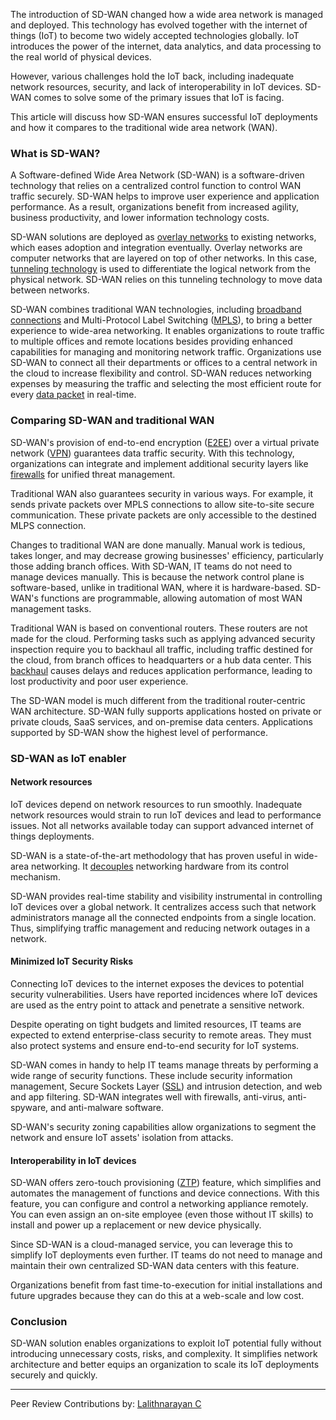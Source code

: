 The introduction of SD-WAN changed how a wide area network is managed and deployed. This technology has evolved together with the internet of things (IoT) to become two widely accepted technologies globally. IoT introduces the power of the internet, data analytics, and data processing to the real world of physical devices.

However, various challenges hold the IoT back, including inadequate network resources, security, and lack of interoperability in IoT devices. SD-WAN comes to solve some of the primary issues that IoT is facing.

This article will discuss how SD-WAN ensures successful IoT deployments and how it compares to the traditional wide area network (WAN).

### What is SD-WAN?

A Software-defined Wide Area Network (SD-WAN) is a software-driven technology that relies on a centralized control function to control WAN traffic securely. SD-WAN helps to improve user experience and application performance. As a result, organizations benefit from increased agility, business productivity, and lower information technology costs.

SD-WAN solutions are deployed as [overlay networks](https://searchnetworking.techtarget.com/definition/overlay-network#) to existing networks, which eases adoption and integration eventually. Overlay networks are computer networks that are layered on top of other networks. In this case, [tunneling technology](https://www.webopedia.com/TERM/T/tunneling.html) is used to differentiate the logical network from the physical network. SD-WAN relies on this tunneling technology to move data between networks.

SD-WAN combines traditional WAN technologies, including [broadband connections](https://www.nfon.com/en/service/knowledge-base/knowledge-base-detail/broadband-internet-connection) and Multi-Protocol Label Switching ([MPLS](https://www.forcepoint.com/cyber-edu/mpls-multiprotocol-label-switching#)), to bring a better experience to wide-area networking. It enables organizations to route traffic to multiple offices and remote locations besides providing enhanced capabilities for managing and monitoring network traffic. Organizations use SD-WAN to connect all their departments or offices to a central network in the cloud to increase flexibility and control. SD-WAN reduces networking expenses by measuring the traffic and selecting the most efficient route for every [data packet](https://www.techopedia.com/definition/6751/data-packet#) in real-time.

### Comparing SD-WAN and traditional WAN

SD-WAN&#39;s provision of end-to-end encryption ([E2EE](https://searchsecurity.techtarget.com/definition/end-to-end-encryption-E2EE#)) over a virtual private network ([VPN](https://en.wikipedia.org/wiki/Virtual_private_network)) guarantees data traffic security. With this technology, organizations can integrate and implement additional security layers like [firewalls](https://kb.iu.edu/d/aoru#) for unified threat management.

Traditional WAN also guarantees security in various ways. For example, it sends private packets over MPLS connections to allow site-to-site secure communication. These private packets are only accessible to the destined MLPS connection.

Changes to traditional WAN are done manually. Manual work is tedious, takes longer, and may decrease growing businesses&#39; efficiency, particularly those adding branch offices. With SD-WAN, IT teams do not need to manage devices manually. This is because the network control plane is software-based, unlike in traditional WAN, where it is hardware-based. SD-WAN&#39;s functions are programmable, allowing automation of most WAN management tasks.

Traditional WAN is based on conventional routers. These routers are not made for the cloud. Performing tasks such as applying advanced security inspection require you to backhaul all traffic, including traffic destined for the cloud, from branch offices to headquarters or a hub data center. This [backhaul](https://manuals.gfi.com/en/exinda/help/content/exos/common-use-cases/backhaul-traffic.htm#) causes delays and reduces application performance, leading to lost productivity and poor user experience.

The SD-WAN model is much different from the traditional router-centric WAN architecture. SD-WAN fully supports applications hosted on private or private clouds, SaaS services, and on-premise data centers. Applications supported by SD-WAN show the highest level of performance.

### SD-WAN as IoT enabler

#### Network resources

IoT devices depend on network resources to run smoothly. Inadequate network resources would strain to run IoT devices and lead to performance issues. Not all networks available today can support advanced internet of things deployments.

SD-WAN is a state-of-the-art methodology that has proven useful in wide-area networking. It [decouples](https://www.webopedia.com/TERM/D/decoupled.html#) networking hardware from its control mechanism.

SD-WAN provides real-time stability and visibility instrumental in controlling IoT devices over a global network. It centralizes access such that network administrators manage all the connected endpoints from a single location. Thus, simplifying traffic management and reducing network outages in a network.

#### Minimized IoT Security Risks

Connecting IoT devices to the internet exposes the devices to potential security vulnerabilities. Users have reported incidences where IoT devices are used as the entry point to attack and penetrate a sensitive network.

Despite operating on tight budgets and limited resources, IT teams are expected to extend enterprise-class security to remote areas. They must also protect systems and ensure end-to-end security for IoT systems.

SD-WAN comes in handy to help IT teams manage threats by performing a wide range of security functions. These include security information management, Secure Sockets Layer ([SSL](https://www.digicert.com/ssl/)) and intrusion detection, and web and app filtering. SD-WAN integrates well with firewalls, anti-virus, anti-spyware, and anti-malware software.

SD-WAN&#39;s security zoning capabilities allow organizations to segment the network and ensure IoT assets&#39; isolation from attacks.

#### Interoperability in IoT devices

SD-WAN offers zero-touch provisioning ([ZTP](https://www.juniper.net/documentation/en_US/junos/topics/topic-map/zero-touch-provision.html#)) feature, which simplifies and automates the management of functions and device connections. With this feature, you can configure and control a networking appliance remotely. You can even assign an on-site employee (even those without IT skills) to install and power up a replacement or new device physically.

Since SD-WAN is a cloud-managed service, you can leverage this to simplify IoT deployments even further. IT teams do not need to manage and maintain their own centralized SD-WAN data centers with this feature.

Organizations benefit from fast time-to-execution for initial installations and future upgrades because they can do this at a web-scale and low cost.

### Conclusion

SD-WAN solution enables organizations to exploit IoT potential fully without introducing unnecessary costs, risks, and complexity. It simplifies network architecture and better equips an organization to scale its IoT deployments securely and quickly.


---
Peer Review Contributions by: [Lalithnarayan C](/engineering-education/authors/lalithnarayan-c/)

